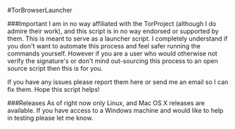 #TorBrowserLauncher

###Important
I am in no way affiliated with the TorProject (although I do admire their work), and this script
is in no way endorsed or supported by them. This is meant to serve as a launcher script. I 
completely understand if you don't want to automate this process and feel safer running the 
commands yourself. However if you are a user who would otherwise not verify the signature's
or don't mind out-sourcing this process to an open source script then this is for you.

If you have any issues please report them here or send me an email so I can fix them. Hope this 
script helps!

###Releases
As of right now only Linux, and Mac OS X releases are available.
If you have access to a Windows machine and would like to help in testing please let me
know.

